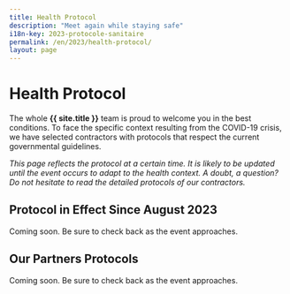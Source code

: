 ```yaml
---
title: Health Protocol
description: "Meet again while staying safe"
i18n-key: 2023-protocole-sanitaire
permalink: /en/2023/health-protocol/
layout: page
---
```


# Health Protocol

The whole **{{ site.title }}** team is proud to welcome you in the best conditions. To face the specific context resulting from the COVID-19 crisis, we have selected contractors with protocols that respect the current governmental guidelines.

_This page reflects the protocol at a certain time. It is likely to be updated until the event occurs to adapt to the health context. A doubt, a question? Do not hesitate to read the detailed protocols of our contractors._

## Protocol in Effect Since August 2023

Coming soon. Be sure to check back as the event approaches.

## Our Partners Protocols

Coming soon. Be sure to check back as the event approaches.
